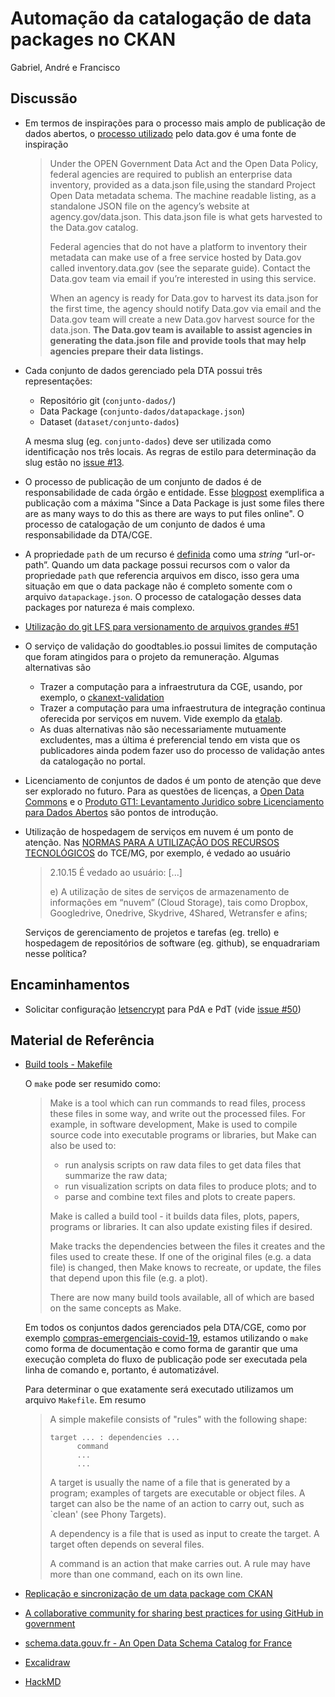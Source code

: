 # Automação da catalogação de data packages no CKAN

Gabriel, André e Francisco

## Discussão

- Em termos de inspirações para o processo mais amplo de publicação de dados abertos, o [processo utilizado](https://resources.data.gov/resources/data-gov-open-data-howto/) pelo data.gov é uma fonte de inspiração

    > Under the OPEN Government Data Act and the Open Data Policy, federal agencies are required to publish an enterprise data inventory, provided as a data.json file,using the standard Project Open Data metadata schema. The machine readable listing, as a standalone JSON file on the agency’s website at agency.gov/data.json. This data.json file is what gets harvested to the Data.gov catalog.
    > 
    > Federal agencies that do not have a platform to inventory their metadata can make use of a free service hosted by Data.gov called inventory.data.gov (see the separate guide). Contact the Data.gov team via email if you’re interested in using this service.
    > 
    > When an agency is ready for Data.gov to harvest its data.json for the first time, the agency should notify Data.gov via email and the Data.gov team will create a new Data.gov harvest source for the data.json. __The Data.gov team is available to assist agencies in generating the data.json file and provide tools that may help agencies prepare their data listings.__

- Cada conjunto de dados gerenciado pela DTA possui três representações:
    - Repositório git (`conjunto-dados/`)
    - Data Package (`conjunto-dados/datapackage.json`)
    - Dataset (`dataset/conjunto-dados`)

    A mesma slug (eg. `conjunto-dados`) deve ser utilizada como identificação nos três locais. As regras de estilo para determinação da slug estão no [issue #13](https://github.com/dados-mg/issues/issues/13).

- O processo de publicação de um conjunto de dados é de responsabilidade de cada órgão e entidade. Esse [blogpost](https://frictionlessdata.io/blog/2016/08/29/publish-online/) exemplifica a publicação com a máxima "Since a Data Package is just some files there are as many ways to do this as there are ways to put files online". O processo de catalogação de um conjunto de dados é uma responsabilidade da DTA/CGE. 

- A propriedade `path` de um recurso é [definida](https://specs.frictionlessdata.io/data-resource/#data-location) como uma _string_ “url-or-path”. Quando um data package possui recursos com o valor da propriedade `path` que referencia arquivos em disco, isso gera uma situação em que o data package não é completo somente com o arquivo `datapackage.json`. O processo de catalogação desses data packages por natureza é mais complexo.

- [Utilização do git LFS para versionamento de arquivos grandes #51](https://github.com/dados-mg/issues/issues/51)


- O serviço de validação do goodtables.io possui limites de computação que foram atingidos para o projeto da remuneração. Algumas alternativas são
    - Trazer a computação para a infraestrutura da CGE, usando, por exemplo, o [ckanext-validation](https://github.com/frictionlessdata/ckanext-validation)
    - Trazer a computação para uma infraestrutura de integração continua oferecida por serviços em nuvem. Vide exemplo da [etalab](https://github.com/etalab/tableschema-template). 
    - As duas alternativas não são necessariamente mutuamente excludentes, mas a última  é preferencial tendo em vista que os publicadores ainda podem fazer uso do processo de validação antes da catalogação no portal.

- Licenciamento de conjuntos de dados é um ponto de atenção que deve ser explorado no futuro. Para as questões de licenças, a [Open Data Commons](https://opendatacommons.org/) e o [Produto GT1: Levantamento Juridico sobre Licenciamento para Dados Abertos](https://wiki.dados.gov.br/Produto-GT1-Levantamento-Juridico-Licenciamento-Dados-Abertos.ashx) são pontos de introdução.

- Utilização de hospedagem de serviços em nuvem é um ponto de atenção. Nas [NORMAS PARA A UTILIZAÇÃO DOS RECURSOS TECNOLÓGICOS](https://www.tce.mg.gov.br/arquivosdoc/Anexo_Portaria_34.pdf#14) do TCE/MG, por exemplo, é vedado ao usuário

    > 2.10.15 É vedado ao usuário:
    > [...]
    >
    > e) A utilização de sites de serviços de armazenamento de informações em “nuvem” (Cloud Storage), tais como Dropbox, Googledrive, Onedrive, Skydrive, 4Shared, Wetransfer e afins;

    Serviços de gerenciamento de projetos e tarefas (eg. trello) e hospedagem de repositórios de software (eg. github), se enquadrariam nesse política?

## Encaminhamentos

- Solicitar configuração [letsencrypt](https://letsencrypt.org/pt-br/) para PdA e PdT (vide [issue #50](https://github.com/dados-mg/issues/issues/50))

## Material de Referência

- [Build tools - Makefile](http://swcarpentry.github.io/make-novice/)

    O `make` pode ser resumido como:

    > Make is a tool which can run commands to read files, process these files in some way, and write out the processed files. For example, in software development, Make is used to compile source code into executable programs or libraries, but Make can also be used to:
    > 
    > - run analysis scripts on raw data files to get data files that summarize the raw data;
    > - run visualization scripts on data files to produce plots; and to
    > - parse and combine text files and plots to create papers.
    >
    > Make is called a build tool - it builds data files, plots, papers, programs or libraries. It can also update existing files if desired.
    > 
    > Make tracks the dependencies between the files it creates and the files used to create these. If one of the original files (e.g. a data file) is changed, then Make knows to recreate, or update, the files that depend upon this file (e.g. a plot).
    > 
    > There are now many build tools available, all of which are based on the same concepts as Make.

    Em todos os conjuntos dados gerenciados pela DTA/CGE, como por exemplo [compras-emergenciais-covid-19](https://github.com/dados-mg/compras-emergenciais-covid-19), estamos utilizando o `make` como forma de documentação e como forma de garantir que uma execução completa do fluxo de publicação pode ser executada pela linha de comando e, portanto, é automatizável.

    Para determinar o que exatamente será executado utilizamos um arquivo `Makefile`. Em resumo

    > A simple makefile consists of "rules" with the following shape:
    > ```
    > target ... : dependencies ...
    >       command
    >       ...
    >       ...
    >```
    > A target is usually the name of a file that is generated by a program; examples of targets are executable or object files. A target can also be the name of an action to carry out, such as `clean' (see Phony Targets).
    > 
    > A dependency is a file that is used as input to create the target. A target often depends on several files.
    > 
    > A command is an action that make carries out. A rule may have more than one command, each on its own line.

- [Replicação e sincronização de um data package com CKAN](https://discuss.okfn.org/t/replicacao-e-sincronizacao-de-um-data-package-com-ckan/9830)

- [A collaborative community for sharing best practices for using GitHub in government](https://government.github.io/best-practices/)

- [schema.data.gouv.fr - An Open Data Schema Catalog for France](https://frictionlessdata.io/blog/2020/05/22/etalab-case-study-schemas-data-gouv-fr/)

- [Excalidraw](https://excalidraw.com/#room=f08c6013ebe03c68a025,t7MQ-hzyQhEYwc9sM7hTAw)

- [HackMD](https://github.com/hackmdio)